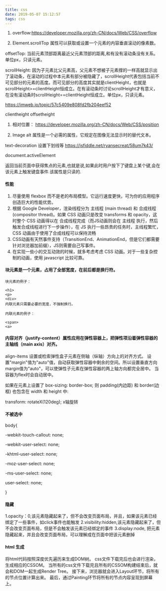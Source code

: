 ```yaml
---
title: css
date: 2019-05-07 15:12:57
tags: css
---
```


1. overflow:https://developer.mozilla.org/zh-CN/docs/Web/CSS/overflow

1. Element.scrollTop 属性可以获取或设置一个元素的内容垂直滚动的像素数。

offsetTop: 当前元素顶部距离最近父元素顶部的距离,和有没有滚动条没有关系。单位px，只读元素。

  scrollHeight: 因为子元素比父元素高，父元素不想被子元素撑的一样高就显示出了滚动条，在滚动的过程中本元素有部分被隐藏了，scrollHeight代表包括当前不可见部分的元素的高度。而可见部分的高度其实就是clientHeight，也就是scrollHeight>=clientHeight恒成立。在有滚动条时讨论scrollHeight才有意义，在没有滚动条时scrollHeight==clientHeight恒成立。单位px，只读元素。

   https://imweb.io/topic/57c5409e808fd2fb204eef52

   clientheight offsetheight 


1. 相对位置：
https://developer.mozilla.org/zh-CN/docs/Web/CSS/position

1. Image alt 属性是一个必需的属性，它规定在图像无法显示时的替代文本。


text-decoration 设置下划线等
https://jsfiddle.net/ryansecreat/58um7k43/

document​.active​Element

 返回当前页面中获得焦点的元素,也就是说,如果此时用户按下了键盘上某个键,会在该元素上触发键盘事件.该属性是只读的.
 
 #### 性能  
1. 尽量使用 flexbox 而不是老的布局模型。它运行速度更快，可为你的应用程序创造巨大的性能优势。
1. 根据 Google Developer，渲染线程分为 主线程 (main thread) 和 合成线程 (compositor thread)。如果 CSS 动画只是改变 transforms 和 opacity，这时整个 CSS 动画得以在 合成线程完成（而JS动画则会在 主线程 执行，然后触发合成线程进行下一步操作），在 JS 执行一些昂贵的任务时，主线程繁忙，CSS 动画由于使用了合成线程可以保持流畅
1. CSS动画有天然事件支持（TransitionEnd、AnimationEnd，但是它们都需要针对浏览器加前缀），JS则需要自己写事件。
1. 在实现一些小的交互动效的时候，就多考虑考虑 CSS 动画。对于一些复杂控制的动画，使用 javascript 比较可靠。

#### 块元素是一个元素，占用了全部宽度，在前后都是换行符。
   ```text
   块元素的例子：
   
   <h1>
   <p>
   <div>
   内联元素只需要必要的宽度，不强制换行。
   
   内联元素的例子：
   
   <span>
   <a>
   
```

#### 内容对齐（justify-content）属性应用在弹性容器上，把弹性项沿着弹性容器的主轴线（main axis）对齐。
       
   align-items 设置或检索弹性盒子元素在侧轴（纵轴）方向上的对齐方式。
   设置"margin"值为"auto"值，自动获取弹性容器中剩余的空间。所以设置垂直方向margin值为"auto"，可以使弹性子元素在弹性容器的两上轴方向都完全居中。 当容器为flex时会自动居中。
   
   如果在元素上设置了 box-sizing: border-box; 则 padding(内边距) 和 border(边框) 也包含在 width 和 height 中:
   
   transform: rotateX(120deg);  x轴旋转 
   
#### 不被选中
body{

-webkit-touch-callout: none;

-webkit-user-select: none;

-khtml-user-select: none;

-moz-user-select: none;

-ms-user-select: none;

user-select: none;

}

#### 隐藏

1.opacity：0,该元素隐藏起来了，但不会改变页面布局，并且，如果该元素已经绑定了一些事件，如click事件也能触发 2.visibility:hidden,该元素隐藏起来了，但不会改变页面布局，但是不会触发该元素已经绑定的事件 3.display:node, 把元素隐藏起来，并且会改变页面布局，可以理解成在页面中把该元素删掉
#### html 生成
将html代码按照深度优先遍历来生成DOM树。 css文件下载完后也会进行渲染，生成相应的CSSOM。 当所有的css文件下载完且所有的CSSOM构建结束后，就会和DOM一起生成Render Tree。 接下来，浏览器就会进入Layout环节，将所有的节点位置计算出来。 最后，通过Painting环节将所有的节点内容呈现到屏幕上。
   
   